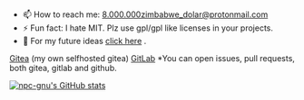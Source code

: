 - 📫 How to reach me: 8.000.000zimbabwe_dolar@protonmail.com
- ⚡ Fun fact: I hate MIT. Plz use gpl/gpl like licenses in your projects.
- 📆 For my future ideas [click here](https://github.com/npc-gnu/npc-gnu/blob/main/Fikir.md) .

[Gitea](https://cda58449082c.ngrok-free.app/) (my own selfhosted gitea)
[GitLab](https://gitlab.com/pigames3)
*You can open issues, pull requests, both gitea, gitlab and github.


[![npc-gnu's GitHub stats](https://github-readme-stats.vercel.app/api?username=npc-gnu)](https://github.com/anuraghazra/github-readme-stats)
